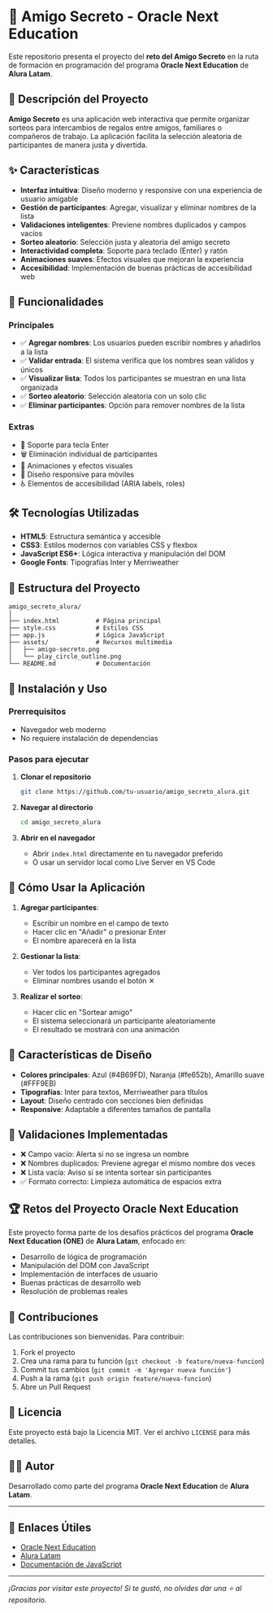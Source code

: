 # 🎁 Amigo Secreto - Oracle Next Education

Este repositorio presenta el proyecto del **reto del Amigo Secreto** en la ruta de formación en programación del programa **Oracle Next Education** de **Alura Latam**.

## 📝 Descripción del Proyecto

**Amigo Secreto** es una aplicación web interactiva que permite organizar sorteos para intercambios de regalos entre amigos, familiares o compañeros de trabajo. La aplicación facilita la selección aleatoria de participantes de manera justa y divertida.

## ✨ Características

- **Interfaz intuitiva**: Diseño moderno y responsive con una experiencia de usuario amigable
- **Gestión de participantes**: Agregar, visualizar y eliminar nombres de la lista
- **Validaciones inteligentes**: Previene nombres duplicados y campos vacíos
- **Sorteo aleatorio**: Selección justa y aleatoria del amigo secreto
- **Interactividad completa**: Soporte para teclado (Enter) y ratón
- **Animaciones suaves**: Efectos visuales que mejoran la experiencia
- **Accesibilidad**: Implementación de buenas prácticas de accesibilidad web

## 🚀 Funcionalidades

### Principales
- ✅ **Agregar nombres**: Los usuarios pueden escribir nombres y añadirlos a la lista
- ✅ **Validar entrada**: El sistema verifica que los nombres sean válidos y únicos
- ✅ **Visualizar lista**: Todos los participantes se muestran en una lista organizada
- ✅ **Sorteo aleatorio**: Selección aleatoria con un solo clic
- ✅ **Eliminar participantes**: Opción para remover nombres de la lista

### Extras
- 🎯 Soporte para tecla Enter
- 🗑️ Eliminación individual de participantes
- 🎨 Animaciones y efectos visuales
- 📱 Diseño responsive para móviles
- ♿ Elementos de accesibilidad (ARIA labels, roles)

## 🛠️ Tecnologías Utilizadas

- **HTML5**: Estructura semántica y accesible
- **CSS3**: Estilos modernos con variables CSS y flexbox
- **JavaScript ES6+**: Lógica interactiva y manipulación del DOM
- **Google Fonts**: Tipografías Inter y Merriweather

## 📁 Estructura del Proyecto

```
amigo_secreto_alura/
│
├── index.html          # Página principal
├── style.css           # Estilos CSS
├── app.js              # Lógica JavaScript
├── assets/             # Recursos multimedia
│   ├── amigo-secreto.png
│   └── play_circle_outline.png
└── README.md           # Documentación
```

## 🎯 Instalación y Uso

### Prerrequisitos
- Navegador web moderno
- No requiere instalación de dependencias

### Pasos para ejecutar
1. **Clonar el repositorio**
   ```bash
   git clone https://github.com/tu-usuario/amigo_secreto_alura.git
   ```

2. **Navegar al directorio**
   ```bash
   cd amigo_secreto_alura
   ```

3. **Abrir en el navegador**
   - Abrir `index.html` directamente en tu navegador preferido
   - O usar un servidor local como Live Server en VS Code

## 📖 Cómo Usar la Aplicación

1. **Agregar participantes**:
   - Escribir un nombre en el campo de texto
   - Hacer clic en "Añadir" o presionar Enter
   - El nombre aparecerá en la lista

2. **Gestionar la lista**:
   - Ver todos los participantes agregados
   - Eliminar nombres usando el botón ✕

3. **Realizar el sorteo**:
   - Hacer clic en "Sortear amigo"
   - El sistema seleccionará un participante aleatoriamente
   - El resultado se mostrará con una animación

## 🎨 Características de Diseño

- **Colores principales**: Azul (#4B69FD), Naranja (#fe652b), Amarillo suave (#FFF9EB)
- **Tipografías**: Inter para textos, Merriweather para títulos
- **Layout**: Diseño centrado con secciones bien definidas
- **Responsive**: Adaptable a diferentes tamaños de pantalla

## 🧪 Validaciones Implementadas

- ❌ Campo vacío: Alerta si no se ingresa un nombre
- ❌ Nombres duplicados: Previene agregar el mismo nombre dos veces
- ❌ Lista vacía: Aviso si se intenta sortear sin participantes
- ✅ Formato correcto: Limpieza automática de espacios extra

## 🏆 Retos del Proyecto Oracle Next Education

Este proyecto forma parte de los desafíos prácticos del programa **Oracle Next Education (ONE)** de **Alura Latam**, enfocado en:

- Desarrollo de lógica de programación
- Manipulación del DOM con JavaScript
- Implementación de interfaces de usuario
- Buenas prácticas de desarrollo web
- Resolución de problemas reales

## 🤝 Contribuciones

Las contribuciones son bienvenidas. Para contribuir:

1. Fork el proyecto
2. Crea una rama para tu función (`git checkout -b feature/nueva-funcion`)
3. Commit tus cambios (`git commit -m 'Agregar nueva función'`)
4. Push a la rama (`git push origin feature/nueva-funcion`)
5. Abre un Pull Request

## 📄 Licencia

Este proyecto está bajo la Licencia MIT. Ver el archivo `LICENSE` para más detalles.

## 👨‍💻 Autor

Desarrollado como parte del programa **Oracle Next Education** de **Alura Latam**.

---

## 🔗 Enlaces Útiles

- [Oracle Next Education](https://www.oracle.com/mx/education/oracle-next-education/)
- [Alura Latam](https://www.aluracursos.com/)
- [Documentación de JavaScript](https://developer.mozilla.org/es/docs/Web/JavaScript)

---

*¡Gracias por visitar este proyecto! Si te gustó, no olvides dar una ⭐ al repositorio.*

